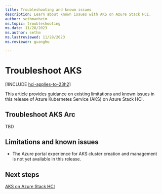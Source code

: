 ```yaml
---
title: Troubleshooting and known issues 
description: Learn about known issues with AKS on Azure Stack HCI. 
author: sethmanheim
ms.topic: troubleshooting
ms.date: 11/28/2023
ms.author: sethm 
ms.lastreviewed: 11/28/2023
ms.reviewer: guanghu

---
```


# Troubleshoot AKS

[!INCLUDE [hci-applies-to-23h2](includes/hci-applies-to-23h2.md)]

This article provides guidance on existing limitations and known issues in this release of Azure Kubernetes Service (AKS) on Azure Stack HCI.

## Troubleshoot AKS Arc

TBD

## Limitations and known issues

- The Azure portal experience for AKS cluster creation and management is not yet available in this release.

## Next steps

[AKS on Azure Stack HCI](aks-preview-overview.md)